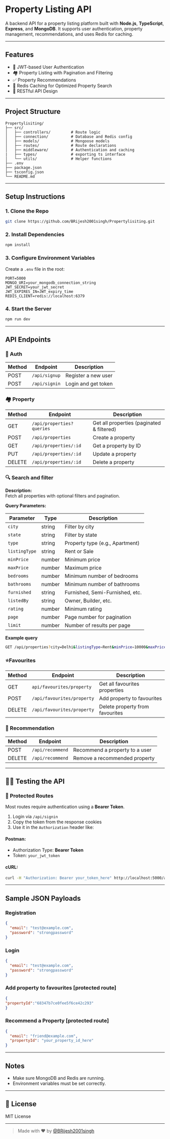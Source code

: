 # Property Listing API

A backend API for a property listing platform built with **Node.js**, **TypeScript**, **Express**, and **MongoDB**. It supports user authentication, property management, recommendations, and uses Redis for caching.

---

## Features

* 🔐 JWT-based User Authentication
* 🏘 Property Listing with Pagination and Filtering
* ✅ Property Recommendations
* 📂 Redis Caching for Optimized Property Search
* 📄 RESTful API Design

---

## Project Structure

```
Propertylisiting/
├── src/
│   ├── controllers/         # Route logic
│   ├── connection/          # Database and Redis config
│   ├── models/              # Mongoose models
│   ├── routes/              # Route declarations
│   ├── middleware/          # Authentication and caching
|   ├── types/               # exporting ts interface
│   └── utils/               # Helper functions
├── .env
├── package.json
├── tsconfig.json
└── README.md
```

---

## Setup Instructions

### 1. Clone the Repo

```bash
git clone https://github.com/BRijesh2001singh/Propertylisiting.git
```

### 2. Install Dependencies

```bash
npm install
```

### 3. Configure Environment Variables

Create a `.env` file in the root:

```env
PORT=5000
MONGO_URI=your_mongodb_connection_string
JWT_SECRET=your_jwt_secret
JWT_EXPIRES_IN=JWT_expiry_time
REDIS_CLIENT=redis://localhost:6379
```

### 4. Start the Server

```bash
npm run dev
```

---

## API Endpoints

### 🔐 Auth

| Method | Endpoint             | Description         |
| ------ | -------------------- | ------------------- |
| POST   | `/api/signup` | Register a new user |
| POST   | `/api/signin`    | Login and get token |

### 🏘 Property

| Method | Endpoint              | Description                               |
| ------ | --------------------- | ----------------------------------------- |
| GET    | `/api/properties?queries` | Get all properties (paginated & filtered)|
| POST   | `/api/properties`     | Create a property                         |
| GET    | `/api/properties/:id` | Get a property by ID                      |
| PUT    | `/api/properties/:id` | Update a property                         |
| DELETE | `/api/properties/:id` | Delete a property                         |

### 🔍 Search and filter
**Description:**  
Fetch all properties with optional filters and pagination.

**Query Parameters:**

| Parameter     | Type    | Description                             |
|---------------|---------|-----------------------------------------|
| `city`        | string  | Filter by city                          |
| `state`       | string  | Filter by state                         |
| `type`        | string  | Property type (e.g., Apartment)         |
| `listingType` | string  | Rent or Sale                            |
| `minPrice`    | number  | Minimum price                           |
| `maxPrice`    | number  | Maximum price                           |
| `bedrooms`    | number  | Minimum number of bedrooms              |
| `bathrooms`   | number  | Minimum number of bathrooms             |
| `furnished`   | string  | Furnished, Semi-Furnished, etc.         |
| `listedBy`    | string  | Owner, Builder, etc.                    |
| `rating`      | number  | Minimum rating                          |
| `page`        | number  | Page number for pagination              |
| `limit`       | number  | Number of results per page              |

 **Example query**
 ```bash
GET /api/properties?city=Delhi&listingType=Rent&minPrice=10000&maxPrice=30000&page=1&limit=10
 ```
### ⭐Favourites

| Method | Endpoint              | Description                               |
| ------ | --------------------- | ----------------------------------------- |
| GET    | `api/favourites/property` | Get all favourites properties|
| POST   | `/api/favourites/property` |Add property to favourites                |
| DELETE | `/api/favourites/property` | Delete property from favourites               |

### 📢 Recommendation

| Method | Endpoint         | Description                    |
| ------ | ---------------- | ------------------------------ |
| POST   | `/api/recommend` | Recommend a property to a user |
| DELETE | `/api/recommend` | Remove a recommended property  |

---

## 🧚‍♂️ Testing the API

### 🔐 Protected Routes

Most routes require authentication using a **Bearer Token**.

1. Login via `/api/signin`
2. Copy the token from the response cookies
3. Use it in the `Authorization` header like:

#### Postman:

* Authorization Type: **Bearer Token**
* Token: `your_jwt_token`

#### cURL:

```bash
curl -H "Authorization: Bearer your_token_here" http://localhost:5000/api/properties
```

---

## Sample JSON Payloads

### Registration

```json
{
  "email": "test@example.com",
  "password": "strongpassword"
}
```

### Login

```json
{
  "email": "test@example.com",
  "password": "strongpassword"
}
```
### Add property to favourites [protected route]

```json
{
"propertyId":"68347b7ce0fee5f6ce42c293"
}
```
### Recommend a Property [protected route]

```json
{
  "email": "friend@example.com",
  "propertyId": "your_property_id_here"
}
```

---

## Notes

* Make sure MongoDB and Redis are running.
* Environment variables must be set correctly.
---

## 📄 License

MIT License

---

> Made with ❤️ by [@BRijesh2001singh](https://github.com/BRijesh2001singh)
